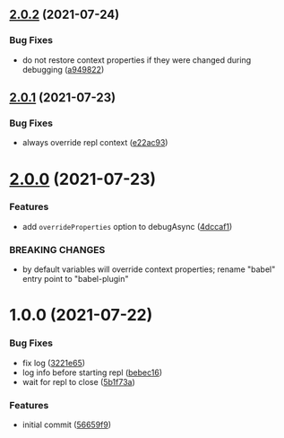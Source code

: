 ## [2.0.2](https://github.com/dmitrysteblyuk/async-debugger/compare/v2.0.1...v2.0.2) (2021-07-24)


### Bug Fixes

* do not restore context properties if they were changed during debugging ([a949822](https://github.com/dmitrysteblyuk/async-debugger/commit/a9498220edebfd1051fdb5add57fd624fdd0b152))

## [2.0.1](https://github.com/dmitrysteblyuk/async-debugger/compare/v2.0.0...v2.0.1) (2021-07-23)


### Bug Fixes

* always override repl context ([e22ac93](https://github.com/dmitrysteblyuk/async-debugger/commit/e22ac9325aa5c9a8ed78dca2e6c17444095dbb1e))

# [2.0.0](https://github.com/dmitrysteblyuk/async-debugger/compare/v1.0.0...v2.0.0) (2021-07-23)


### Features

* add `overrideProperties` option to debugAsync ([4dccaf1](https://github.com/dmitrysteblyuk/async-debugger/commit/4dccaf17f76b8813953b8b40fc3ab65faf72f9ec))


### BREAKING CHANGES

* by default variables will override context properties; rename "babel" entry point to "babel-plugin"

# 1.0.0 (2021-07-22)


### Bug Fixes

* fix log ([3221e65](https://github.com/dmitrysteblyuk/async-debugger/commit/3221e650bb8a4396247c47b902ee805c4c9ae0e4))
* log info before starting repl ([bebec16](https://github.com/dmitrysteblyuk/async-debugger/commit/bebec164625dc9511fb1056b497a9fec9c7620b9))
* wait for repl to close ([5b1f73a](https://github.com/dmitrysteblyuk/async-debugger/commit/5b1f73a8313eac019bce77bc1aac6a0f8938d456))


### Features

* initial commit ([56659f9](https://github.com/dmitrysteblyuk/async-debugger/commit/56659f912896b233dc10d781d5a97de5a80c8a64))
